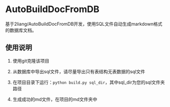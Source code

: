# AutoBuildDocFromDB

基于2liang/AutoBuildDocFromDB开发，使用SQL文件自动生成markdown格式的数据库文档。

## 使用说明

1. 使用git克隆该项目

2. 从数据库中导出sql文件，请尽量导出只有表结构无表数据的sql文件

3. 在项目目录下运行：`python build.py sql_dir`，其中sql_dir为您的sql文件夹路径

4. 生成成功的md文件，在项目的md文件夹中